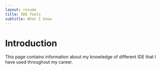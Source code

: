 ```yaml
---
layout: resume
title: IDE Tools
subtitle: What I know
---
```


# Introduction

This page contains information about my knowledge of different IDE that I have used throughout my career.
